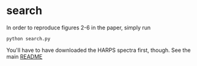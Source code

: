 # search

In order to reproduce figures 2-6 in the paper, simply run

```
python search.py
```

You'll have to have downloaded the HARPS spectra first, though. See the main [README](../README.md)